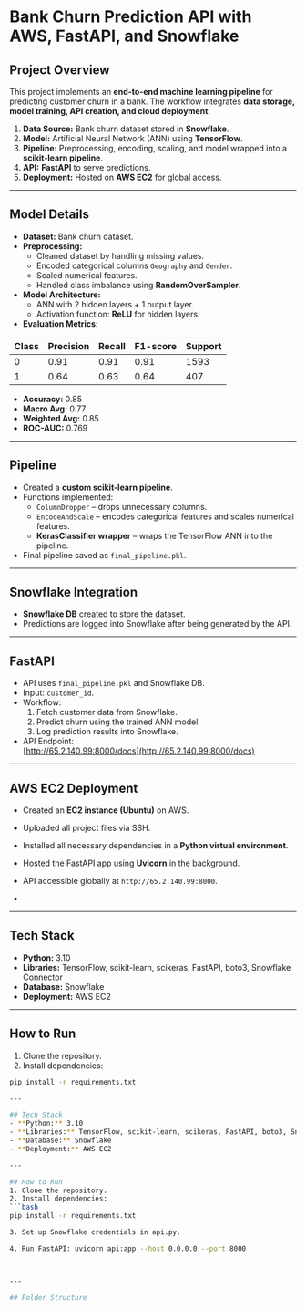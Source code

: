 # Bank Churn Prediction API with AWS, FastAPI, and Snowflake

## Project Overview
This project implements an **end-to-end machine learning pipeline** for predicting customer churn in a bank. The workflow integrates **data storage, model training, API creation, and cloud deployment**:

1. **Data Source:** Bank churn dataset stored in **Snowflake**.
2. **Model:** Artificial Neural Network (ANN) using **TensorFlow**.
3. **Pipeline:** Preprocessing, encoding, scaling, and model wrapped into a **scikit-learn pipeline**.
4. **API:** **FastAPI** to serve predictions.
5. **Deployment:** Hosted on **AWS EC2** for global access.

---

## Model Details

- **Dataset:** Bank churn dataset.
- **Preprocessing:**
  - Cleaned dataset by handling missing values.
  - Encoded categorical columns `Geography` and `Gender`.
  - Scaled numerical features.
  - Handled class imbalance using **RandomOverSampler**.
- **Model Architecture:**
  - ANN with 2 hidden layers + 1 output layer.
  - Activation function: **ReLU** for hidden layers.
- **Evaluation Metrics:**

| Class | Precision | Recall | F1-score | Support |
|-------|----------|--------|----------|--------|
| 0     | 0.91     | 0.91   | 0.91     | 1593   |
| 1     | 0.64     | 0.63   | 0.64     | 407    |

- **Accuracy:** 0.85  
- **Macro Avg:** 0.77  
- **Weighted Avg:** 0.85  
- **ROC-AUC:** 0.769

---

## Pipeline
- Created a **custom scikit-learn pipeline**.
- Functions implemented:
  - `ColumnDropper` – drops unnecessary columns.
  - `EncodeAndScale` – encodes categorical features and scales numerical features.
  - **KerasClassifier wrapper** – wraps the TensorFlow ANN into the pipeline.
- Final pipeline saved as `final_pipeline.pkl`.

---

## Snowflake Integration
- **Snowflake DB** created to store the dataset.
- Predictions are logged into Snowflake after being generated by the API.

---

## FastAPI
- API uses `final_pipeline.pkl` and Snowflake DB.
- Input: `customer_id`.
- Workflow:
  1. Fetch customer data from Snowflake.
  2. Predict churn using the trained ANN model.
  3. Log prediction results into Snowflake.
- API Endpoint:  
  [http://65.2.140.99:8000/docs](http://65.2.140.99:8000/docs)

---

## AWS EC2 Deployment
- Created an **EC2 instance (Ubuntu)** on AWS.
- Uploaded all project files via SSH.
- Installed all necessary dependencies in a **Python virtual environment**.
- Hosted the FastAPI app using **Uvicorn** in the background.
- API accessible globally at `http://65.2.140.99:8000`.

- 
---

## Tech Stack
- **Python:** 3.10  
- **Libraries:** TensorFlow, scikit-learn, scikeras, FastAPI, boto3, Snowflake Connector  
- **Database:** Snowflake  
- **Deployment:** AWS EC2  

---

## How to Run
1. Clone the repository.
2. Install dependencies:
```bash
pip install -r requirements.txt

---

## Tech Stack
- **Python:** 3.10  
- **Libraries:** TensorFlow, scikit-learn, scikeras, FastAPI, boto3, Snowflake Connector  
- **Database:** Snowflake  
- **Deployment:** AWS EC2  

---

## How to Run
1. Clone the repository.
2. Install dependencies:
```bash
pip install -r requirements.txt

3. Set up Snowflake credentials in api.py.

4. Run FastAPI: uvicorn api:app --host 0.0.0.0 --port 8000



---

## Folder Structure

